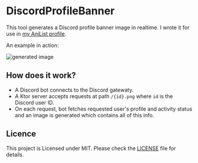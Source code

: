 # DiscordProfileBanner
This tool generates a Discord profile banner image in realtime. I wrote it for use in [my AniList profile](https://anilist.co/user/Quanta/).

An example in action:

![generated image](https://discord-prof.herokuapp.com/721012149933310029.png?)

## How does it work?
- A Discord bot connects to the Discord gatewaty.
- A Ktor server accepts requests at path `/{id}.png` where `id` is the Discord user ID.
- On each request, bot fetches requested user's profile and activity status and an image is generated which contains all of this info.

## Licence
This project is Licensed under MIT. Please check the [LICENSE](https://github.com/quanta-kt/DiscordProfileBanner/blob/master/LICENSE) file for details.
